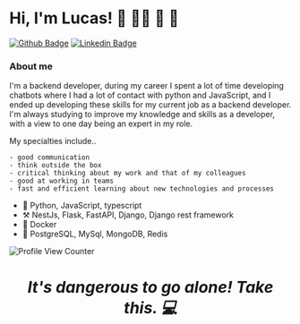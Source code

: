 # Hi, I'm Lucas! :purple_heart: :man_technologist: :dragon: 🦆

[![Github Badge](https://img.shields.io/badge/-Github-000?style=flat-square&logo=Github&logoColor=white&link=https://github.com/lucaslima18)](https://github.com/lucaslima18)
[![Linkedin Badge](https://img.shields.io/badge/-LinkedIn-blue?style=flat-square&logo=Linkedin&logoColor=white&link=https://www.linkedin.com/in/wilson-m-bba835141/)](https://www.linkedin.com/in/lucas-amorim-de-lima-ara%C3%BAjo-b09691173/)

### About me
I'm a backend developer, during my career I spent a lot of time developing chatbots where I had a lot of contact with python and JavaScript, and I ended up developing these skills for my current job as a backend developer. I'm always studying to improve my knowledge and skills as a developer, with a view to one day being an expert in my role.

My specialties include..

    - good communication
    - think outside the box
    - critical thinking about my work and that of my colleagues
    - good at working in teams
    - fast and efficient learning about new technologies and processes

- :scroll: Python, JavaScript, typescript
- :hammer_and_pick: NestJs, Flask, FastAPI, Django, Django rest framework
- :wrench: Docker
- :wrench: PostgreSQL, MySql, MongoDB, Redis

![Profile View Counter](https://komarev.com/ghpvc/?username=lucaslima18)


<h1 align='center'><i>It's dangerous to go alone! Take this. 💻</i></h1>
